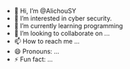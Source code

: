 - 👋 Hi, I’m @AlichouSY
- 👀 I’m interested in cyber security.
- 🌱 I’m currently learning programming 
- 💞️ I’m looking to collaborate on ...
- 📫 How to reach me ...
- 😄 Pronouns: ...
- ⚡ Fun fact: ...

<!---
AlichouSY/AlichouSY is a ✨ special ✨ repository because its `README.md` (this file) appears on your GitHub profile.
You can click the Preview link to take a look at your changes.
--->
